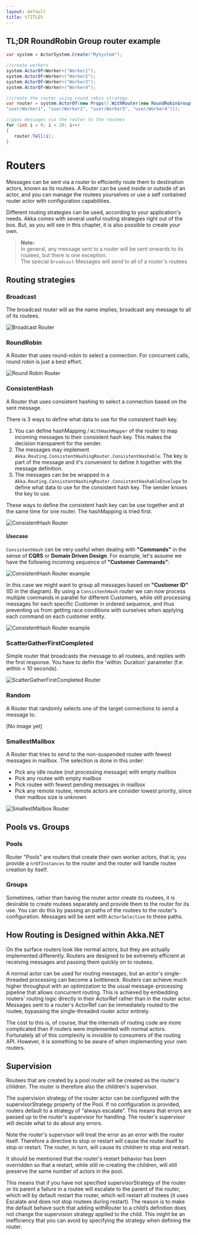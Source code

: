 ```yaml
---
layout: default
title: %TITLE%
---
```

## TL;DR RoundRobin Group router example

```csharp
var system = ActorSystem.Create("MySystem");

//create workers
system.ActorOf<Worker>("Worker1");
system.ActorOf<Worker>("Worker2");
system.ActorOf<Worker>("Worker3");
system.ActorOf<Worker>("Worker4");

//create the router using round robin strategy
var router = system.ActorOf(new Props().WithRouter(new RoundRobinGroup(
"user/Worker1", "user/Worker2", "user/Worker3", "user/Worker4")));

//pass messages via the router to the routees
for (int i = 0; i < 20; i++)
{
   router.Tell(i);
}
```
# Routers
Messages can be sent via a router to efficiently route them to destination actors, known as its routees. A Router can be used inside or outside of an actor, and you can manage the routees yourselves or use a self contained router actor with configuration capabilities.

Different routing strategies can be used, according to your application's needs. Akka comes with several useful routing strategies right out of the box. But, as you will see in this chapter, it is also possible to create your own.

> **Note:**<br/>
> In general, any message sent to a router will be sent onwards to its routees, but there is one exception.<br/>
> The special `Broadcast` Messages will send to all of a router's routees

## Routing strategies

### Broadcast
The broadcast router will as the name implies, broadcast any message to all of its routees.

![Broadcast Router](https://raw.githubusercontent.com/wiki/akkadotnet/akka.net/images/BroadcastRouter.png)

### RoundRobin
A Router that uses round-robin to select a connection. For concurrent calls, round robin is just a best effort. 

![Round Robin Router](https://raw.githubusercontent.com/wiki/akkadotnet/akka.net/images/RoundRobinRouter.png)

### ConsistentHash
A Router that uses consistent hashing to select a connection based on the sent message.

There is 3 ways to define what data to use for the consistent hash key.

1. You can define hashMapping / `WithHashMapper` of the router to map incoming messages to their consistent hash key. This makes the decision transparent for the sender.
2. The messages may implement `Akka.Routing.ConsistentHashingRouter.ConsistentHashable`. The key is part of the message and it's convenient to define it together with the message definition.
3. The messages can be be wrapped in a `Akka.Routing.ConsistentHashingRouter.ConsistentHashableEnvelope` to define what data to use for the consistent hash key. The sender knows the key to use.

These ways to define the consistent hash key can be use together and at the same time for one router. The hashMapping is tried first.

![ConsistentHash Router](https://raw.githubusercontent.com/wiki/akkadotnet/akka.net/images/ConsistentHashRouter.png)


#### Usecase
`ConsistentHash` can be very useful when dealing with **"Commands"** in the sense of **CQRS** or **Domain Driven Design**.
For example, let's assume we have the following incoming sequence of **"Customer Commands"**:

![ConsistentHash Router example](https://raw.githubusercontent.com/wiki/akkadotnet/akka.net/images/ConsistentHash1.png)

In this case we might want to group all messages based on **"Customer ID"** (ID in the diagram).
By using a `ConsistentHash` router we can now process multiple commands in parallel for different Customers, while still processing messages for each specific Customer in ordered sequence, and thus preventing us from getting race conditions with ourselves when applying each command on each customer entity.

![ConsistentHash Router example](https://raw.githubusercontent.com/wiki/akkadotnet/akka.net/images/ConsistentHash2.png)

### ScatterGatherFirstCompleted
Simple router that broadcasts the message to all routees, and replies with the first response. 
You have to defin the 'within: Duration' parameter (f.e: within = 10 seconds). 

![ScatterGatherFirstCompleted Router](https://raw.githubusercontent.com/wiki/akkadotnet/akka.net/images/ScatterGatherFirstCompletedRouter.png)

### Random
A Router that randomly selects one of the target connections to send a message to.

[No image yet]

### SmallestMailbox
A Router that tries to send to the non-suspended routee with fewest messages in mailbox. The selection is done in this order:

* Pick any idle routee (not processing message) with empty mailbox
* Pick any routee with empty mailbox
* Pick routee with fewest pending messages in mailbox
* Pick any remote routee, remote actors are consider lowest priority, since their mailbox size is unknown

![SmallestMailbox Router](https://raw.githubusercontent.com/wiki/akkadotnet/akka.net/images/SmallestMailbox.png)

## Pools vs. Groups
### Pools
Router "Pools" are routers that create their own worker actors, that is; you provide a `nrOfInstances` to the router and the router will handle routee creation by itself.

### Groups
Sometimes, rather than having the router actor create its routees, it is desirable to create routees separately and provide them to the router for its use. You can do this by passing an paths of the routees to the router's configuration. Messages will be sent with `ActorSelection` to these paths.

## How Routing is Designed within Akka.NET
On the surface routers look like normal actors, but they are actually implemented differently. Routers are designed to be extremely efficient at receiving messages and passing them quickly on to routees.

A normal actor can be used for routing messages, but an actor's single-threaded processing can become a bottleneck. Routers can achieve much higher throughput with an optimization to the usual message-processing pipeline that allows concurrent routing. This is achieved by embedding routers' routing logic directly in their ActorRef rather than in the router actor. Messages sent to a router's ActorRef can be immediately routed to the routee, bypassing the single-threaded router actor entirely.

The cost to this is, of course, that the internals of routing code are more complicated than if routers were implemented with normal actors. Fortunately all of this complexity is invisible to consumers of the routing API. However, it is something to be aware of when implementing your own routers.

## Supervision
Routees that are created by a pool router will be created as the router's children. The router is therefore also the children's supervisor.

The supervision strategy of the router actor can be configured with the supervisorStrategy property of the Pool. If no configuration is provided, routers default to a strategy of “always escalate”. This means that errors are passed up to the router's supervisor for handling. The router's supervisor will decide what to do about any errors.

Note the router's supervisor will treat the error as an error with the router itself. Therefore a directive to stop or restart will cause the router itself to stop or restart. The router, in turn, will cause its children to stop and restart.

It should be mentioned that the router's restart behavior has been overridden so that a restart, while still re-creating the children, will still preserve the same number of actors in the pool.

This means that if you have not specified supervisorStrategy of the router or its parent a failure in a routee will escalate to the parent of the router, which will by default restart the router, which will restart all routees (it uses Escalate and does not stop routees during restart). The reason is to make the default behave such that adding withRouter to a child’s definition does not change the supervision strategy applied to the child. This might be an inefficiency that you can avoid by specifying the strategy when defining the router.